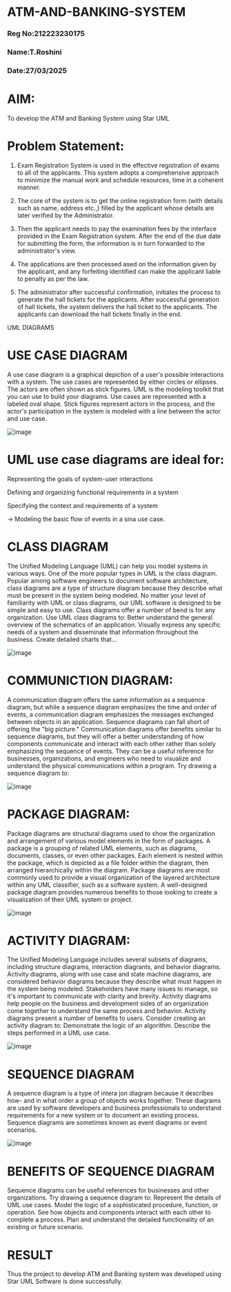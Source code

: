 # ATM-AND-BANKING-SYSTEM
### Reg No:212223230175
### Name:T.Roshini
### Date:27/03/2025


# AIM:
To develop the ATM and Banking System using Star UML

# Problem Statement:
1. Exam Registration System is used in the effective registration of exams to all of the applicants. This system adopts a comprehensive approach to minimize the manual work and schedule resources, time in a coherent manner.

2. The core of the system is to get the online registration form (with details such as name, address etc.,) filled by the applicant whose details are later verified by the Administrator.

3. Then the applicant needs to pay the examination fees by the interface provided in the Exam Registration system. After the end of the due date for submitting the form, the information is in turn forwarded to the administrator's view.

4. The applications are then processed ased on the information given by the applicant, and any forfeiting identified can make the applicant liable to penalty as per the law.

5. The administrator after successful confirmation, initiates the process to generate the hall tickets for the applicants. After successful generation of hall tickets, the system delivers the hall ticket to the applicants. The applicants can download the hall tickets finally in the end.

UML DIAGRAMS

# USE CASE DIAGRAM

A use case diagram is a graphical depiction of a user's possible interactions with a system. The use cases are represented by either circles or ellipses. The actors are often shown as stick figures.
UML is the modeling toolkit that you can use to build your diagrams. Use cases are represented with a labeled oval shape.
Stick figures represent actors in the process, and the actor's participation in the system is modeled with a line between the actor and use case.

![image](https://github.com/user-attachments/assets/f44521b7-ee3e-49ab-9f9f-4533ab30de76)

# UML use case diagrams are ideal for:

Representing the goals of system-user interactions

Defining and organizing functional requirements in a system

Specifying the context and requirements of a system

→ Modeling the basic flow of events in a sina use case.


# CLASS DIAGRAM

The Unified Modeling Language (UML) can help you model systems in various ways. One of the more popular types in UML is the class diagram. Popular
among software engineers to document software architecture, class diagrams are a type of structure diagram because they describe what must be present in the system being modeled. No matter your level of familiarity with UML or class diagrams, our UML software is designed to be simple and easy to use.
Class diagrams offer a number of bend is for any organization. Use UML class diagrams to:
Better understand the general overview of the schematics of an application.
Visually express any specific needs of a system and disseminate that information throughout the business.
Create detailed charts that…

![image](https://github.com/user-attachments/assets/2c88fbbc-a700-4d73-82a0-6922937d01f4)


# COMMUNICTION DIAGRAM:

A communication diagram offers the same information as a sequence diagram, but while a sequence diagram emphasizes the time and order of events, a communication diagram emphasizes the messages exchanged between objects in an application. Sequence diagrams can fall short of offering the "big picture."
Communication diagrams offer benefits similar to sequence diagrams, but they will offer a better understanding of how components communicate and interact with each other rather than solely emphasizing the sequence of events. They can be a useful reference for businesses, organizations, and engineers who need to visualize and understand the physical communications within a program. Try drawing a sequence diagram to:

![image](https://github.com/user-attachments/assets/bf1a4bd9-74b0-40a3-979f-cae35eb52521)



# PACKAGE DIAGRAM:

Package diagrams are structural diagrams used to show the organization and arrangement of various model elements in the form of packages. A package is a grouping of related UML elements, such as diagrams, documents, classes, or even other packages. Each element is nested within the package, which is depicted as a file folder within the diagram, then arranged hierarchically within the diagram. Package diagrams are most commonly used to provide a visual
organization of the layered architecture within any UML classifier, such as a software system.
A well-designed package diagram provides numerous benefits to those looking to create a visualization of their UML system or project.

![image](https://github.com/user-attachments/assets/32e9f8cf-4f22-479e-862b-59f5e994bcc5)


# ACTIVITY DIAGRAM:

The Unified Modeling Language includes several subsets of diagrams, including structure diagrams, interaction diagrants, and behavior diagrams. Activity diagrams, along with use case and state machine diagrams, are considered behavior diagrams because they describe what must happen in the system being modeled.
Stakeholders have many issues to manage, so it's important to communicate with clarity and brevity. Activity diagrams help people on the business and development sides of an organization come together to understand the same process and behavior.
Activity diagrams present a number of benefits to users. Consider creating an activity diagram to:
Demonstrate the logic of an algorithm.
Describe the steps performed in a UML use case.

![image](https://github.com/user-attachments/assets/1b2296ab-a903-4eee-83e5-cae135005f35)




# SEQUENCE DIAGRAM

A sequence diagram is a type of intera jon diagram because it describes how- and in what order a group of objects works together. These diagrams are used by software developers and business professionals to understand requirements for
a new system or to document an existing process. Sequence diagrams are sometimes known as event diagrams or event scenarios.

![image](https://github.com/user-attachments/assets/3686c68c-0b58-4eaf-a31b-9b0363893df4)

# BENEFITS OF SEQUENCE DIAGRAM

Sequence diagrams can be useful references for businesses and other organizations. Try drawing a sequence diagram to:
Represent the details of UML use cases.
Model the logic of a sophisticated procedure, function, or operation. See how objects and components interact with each other to complete a process.
Plan and understand the detailed functionality of an existing or future scenario.


# RESULT

Thus the project to develop ATM and Banking system was developed using Star UML Software is done successfully.

